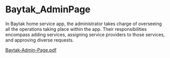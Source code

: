 # Baytak_AdminPage
In Baytak home service app, the administrator takes charge of overseeing all the operations taking place within the app. Their responsibilities encompass adding services, assigning service providers to those services, and approving diverse requests. 

[Baytak-Admin-Page.pdf](https://github.com/DaliaKusbeh/Baytak_AdminPage/files/13619032/Baytak-Admin-Page.pdf)
